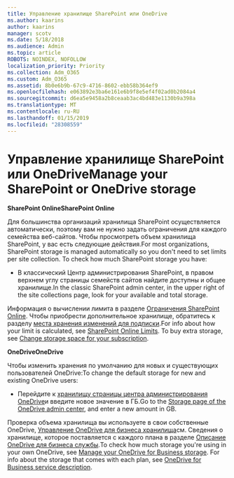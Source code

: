 ```yaml
---
title: Управление хранилище SharePoint или OneDrive
ms.author: kaarins
author: kaarins
manager: scotv
ms.date: 5/18/2018
ms.audience: Admin
ms.topic: article
ROBOTS: NOINDEX, NOFOLLOW
localization_priority: Priority
ms.collection: Adm_O365
ms.custom: Adm_O365
ms.assetid: 8b0e6b9b-67c9-4716-8602-ebb58b364ef9
ms.openlocfilehash: e063892e3ba6e161e6b9f8e5ef4f02ad0b2084a4
ms.sourcegitcommit: d6ea5e9458a2b8ceaab3ac4bd483e1130b9a398a
ms.translationtype: MT
ms.contentlocale: ru-RU
ms.lasthandoff: 01/15/2019
ms.locfileid: "28308559"
---
```

# <a name="manage-your-sharepoint-or-onedrive-storage"></a><span data-ttu-id="c69c3-102">Управление хранилище SharePoint или OneDrive</span><span class="sxs-lookup"><span data-stu-id="c69c3-102">Manage your SharePoint or OneDrive storage</span></span>

 <span data-ttu-id="c69c3-103">**SharePoint Online**</span><span class="sxs-lookup"><span data-stu-id="c69c3-103">**SharePoint Online**</span></span>
  
<span data-ttu-id="c69c3-p101">Для большинства организаций хранилища SharePoint осуществляется автоматически, поэтому вам не нужно задать ограничения для каждого семейства веб-сайтов. Чтобы просмотреть объем хранилища SharePoint, у вас есть следующие действия.</span><span class="sxs-lookup"><span data-stu-id="c69c3-p101">For most organizations, SharePoint storage is managed automatically so you don't need to set limits per site collection. To check how much SharePoint storage you have:</span></span>
  
- <span data-ttu-id="c69c3-106">В классический Центр администрирования SharePoint, в правом верхнем углу страницы семейств сайтов найдите доступны и общее хранилище.</span><span class="sxs-lookup"><span data-stu-id="c69c3-106">In the classic SharePoint admin center, in the upper right of the site collections page, look for your available and total storage.</span></span>
    
<span data-ttu-id="c69c3-p102">Информация о вычислении лимита в разделе [Ограничения SharePoint Online](https://go.microsoft.com/fwlink/p/?LinkID=856113). Чтобы приобрести дополнительное хранилище, обратитесь к разделу [места хранения изменений для подписки](https://go.microsoft.com/fwlink/?linkid=866428).</span><span class="sxs-lookup"><span data-stu-id="c69c3-p102">For info about how your limit is calculated, see [SharePoint Online Limits](https://go.microsoft.com/fwlink/p/?LinkID=856113). To buy extra storage, see [Change storage space for your subscription](https://go.microsoft.com/fwlink/?linkid=866428).</span></span>
  
 <span data-ttu-id="c69c3-109">**OneDrive**</span><span class="sxs-lookup"><span data-stu-id="c69c3-109">**OneDrive**</span></span>
  
<span data-ttu-id="c69c3-110">Чтобы изменить хранения по умолчанию для новых и существующих пользователей OneDrive:</span><span class="sxs-lookup"><span data-stu-id="c69c3-110">To change the default storage for new and existing OneDrive users:</span></span>
  
- <span data-ttu-id="c69c3-111">Перейдите к [хранилищу страницы центра администрирования OneDrive](https://admin.onedrive.com/?v=StorageSettings)и введите новое значение в ГБ.</span><span class="sxs-lookup"><span data-stu-id="c69c3-111">Go to the [Storage page of the OneDrive admin center](https://admin.onedrive.com/?v=StorageSettings), and enter a new amount in GB.</span></span>
    
<span data-ttu-id="c69c3-p103">Проверка объема хранилища вы используете в свои собственные OneDrive, [Управление OneDrive для бизнеса хранилища](https://go.microsoft.com/fwlink/?linkid=866429)см. Сведения о хранилище, которое поставляется с каждого плана в разделе [Описание OneDrive для бизнеса службы](https://go.microsoft.com/fwlink/p/?LinkID=826071).</span><span class="sxs-lookup"><span data-stu-id="c69c3-p103">To check how much storage you're using in your own OneDrive, see [Manage your OneDrive for Business storage](https://go.microsoft.com/fwlink/?linkid=866429). For info about the storage that comes with each plan, see [OneDrive for Business service description](https://go.microsoft.com/fwlink/p/?LinkID=826071).</span></span>
  

